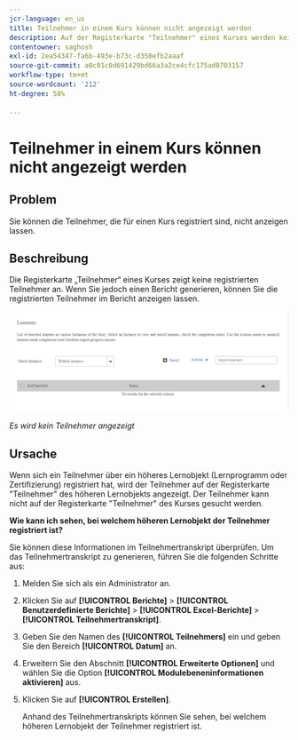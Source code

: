 ```yaml
---
jcr-language: en_us
title: Teilnehmer in einem Kurs können nicht angezeigt werden
description: Auf der Registerkarte "Teilnehmer" eines Kurses werden keine Teilnehmer angezeigt, die bei Adobe Learning Manager registriert sind. Wenn Sie jedoch einen Bericht generieren, können Sie die registrierten Teilnehmer im Bericht anzeigen lassen.
contentowner: saghosh
exl-id: 2ea54347-fa6b-493e-b73c-d350efb2aaaf
source-git-commit: a0c01c0d691429bd66a3a2ce4cfc175ad0703157
workflow-type: tm+mt
source-wordcount: '212'
ht-degree: 58%

---
```


# Teilnehmer in einem Kurs können nicht angezeigt werden

## Problem

Sie können die Teilnehmer, die für einen Kurs registriert sind, nicht anzeigen lassen.

## Beschreibung

Die Registerkarte „Teilnehmer“ eines Kurses zeigt keine registrierten Teilnehmer an. Wenn Sie jedoch einen Bericht generieren, können Sie die registrierten Teilnehmer im Bericht anzeigen lassen.

![](assets/no-learners.png)

*Es wird kein Teilnehmer angezeigt*

## Ursache

Wenn sich ein Teilnehmer über ein höheres Lernobjekt (Lernprogramm oder Zertifizierung) registriert hat, wird der Teilnehmer auf der Registerkarte &quot;Teilnehmer&quot; des höheren Lernobjekts angezeigt. Der Teilnehmer kann nicht auf der Registerkarte &quot;Teilnehmer&quot; des Kurses gesucht werden.

**Wie kann ich sehen, bei welchem höheren Lernobjekt der Teilnehmer registriert ist?**

Sie können diese Informationen im Teilnehmertranskript überprüfen. Um das Teilnehmertranskript zu generieren, führen Sie die folgenden Schritte aus:

1. Melden Sie sich als ein Administrator an.
1. Klicken Sie auf **[!UICONTROL Berichte]** > **[!UICONTROL Benutzerdefinierte Berichte]** > **[!UICONTROL Excel-Berichte]** > **[!UICONTROL Teilnehmertranskript]**.

1. Geben Sie den Namen des **[!UICONTROL Teilnehmers]** ein und geben Sie den Bereich **[!UICONTROL Datum]** an.
1. Erweitern Sie den Abschnitt **[!UICONTROL Erweiterte Optionen]** und wählen Sie die Option **[!UICONTROL Modulebeneninformationen aktivieren]** aus.
1. Klicken Sie auf **[!UICONTROL Erstellen]**.

   Anhand des Teilnehmertranskripts können Sie sehen, bei welchem höheren Lernobjekt der Teilnehmer registriert ist.
